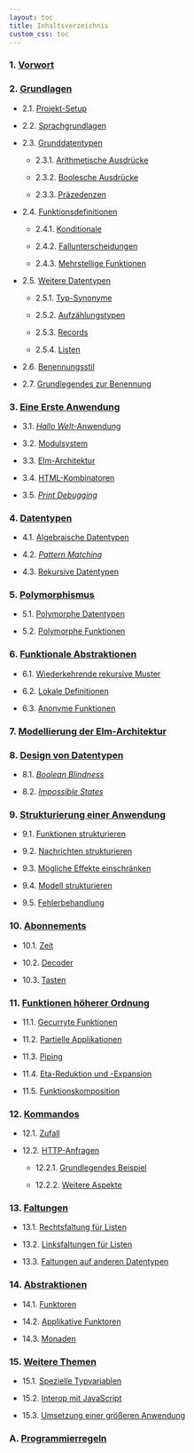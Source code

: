 ```yaml
---
layout: toc
title: Inhaltsverzeichnis
custom_css: toc
---
```


### 1. [Vorwort](preface.md)


### 2. [Grundlagen](basics.md)

- 2.1. [Projekt-Setup](basics.md#projekt-setup)

- 2.2. [Sprachgrundlagen](basics.md#sprachgrundlagen)

- 2.3. [Grunddatentypen](basics.md#grunddatentypen)

    - 2.3.1. [Arithmetische Ausdrücke](basics.md#arithmetische-ausdrücke)

    - 2.3.2. [Boolesche Ausdrücke](basics.md#boolesche-ausdrücke)

    - 2.3.3. [Präzedenzen](basics.md#präzedenzen)

- 2.4. [Funktionsdefinitionen](basics.md#funktionsdefinitionen)

    - 2.4.1. [Konditionale](basics.md#konditionale)

    - 2.4.2. [Fallunterscheidungen](basics.md#fallunterscheidungen)

    - 2.4.3. [Mehrstellige Funktionen](basics.md#mehrstellige-funktionen)

- 2.5. [Weitere Datentypen](basics.md#weitere-datentypen)

    - 2.5.1. [Typ-Synonyme](basics.md#typ-synonyme)

    - 2.5.2. [Aufzählungstypen](basics.md#aufzählungstypen)

    - 2.5.3. [Records](basics.md#records)

    - 2.5.4. [Listen](basics.md#listen)

- 2.6. [Benennungsstil](basics.md#benennungsstil)

- 2.7. [Grundlegendes zur Benennung](basics.md#grundlegendes-zur-benennung)

### 3. [Eine Erste Anwendung](first-application.md)

- 3.1. [_Hallo Welt_-Anwendung](first-application.md#hallo-welt-anwendung)

- 3.2. [Modulsystem](first-application.md#modulsystem)

- 3.3. [Elm-Architektur](first-application.md#elm-architektur)

- 3.4. [HTML-Kombinatoren](first-application.md#html-kombinatoren)

- 3.5. [_Print Debugging_](first-application.md#print-debugging)

### 4. [Datentypen](data-types.md)

- 4.1. [Algebraische Datentypen](data-types.md#algebraische-datentypen)

- 4.2. [_Pattern Matching_](data-types.md#pattern-matching)

- 4.3. [Rekursive Datentypen](data-types.md#rekursive-datentypen)

### 5. [Polymorphismus](polymorphism.md)

- 5.1. [Polymorphe Datentypen](polymorphism.md#polymorphe-datentypen)

- 5.2. [Polymorphe Funktionen](polymorphism.md#polymorphe-funktionen)

### 6. [Funktionale Abstraktionen](functional-abstractions.md)

- 6.1. [Wiederkehrende rekursive Muster](functional-abstractions.md#wiederkehrende-rekursive-muster)

- 6.2. [Lokale Definitionen](functional-abstractions.md#lokale-definitionen)

- 6.3. [Anonyme Funktionen](functional-abstractions.md#anonyme-funktionen)

### 7. [Modellierung der Elm-Architektur](architecture.md)

### 8. [Design von Datentypen](design.md)

- 8.1. [_Boolean Blindness_](design.md#boolean-blindness)

- 8.2. [_Impossible States_](design.md#impossible-states)

### 9. [Strukturierung einer Anwendung](structure.md)

- 9.1. [Funktionen strukturieren](structure.md#funktionen-strukturieren)

- 9.2. [Nachrichten strukturieren](structure.md#nachrichten-strukturieren)

- 9.3. [Mögliche Effekte einschränken](structure.md#mögliche-effekte-einschränken)

- 9.4. [Modell strukturieren](structure.md#modell-strukturieren)

- 9.5. [Fehlerbehandlung](structure.md#fehlerbehandlung)

### 10. [Abonnements](subscriptions.md)

- 10.1. [Zeit](subscriptions.md#zeit)

- 10.2. [Decoder](subscriptions.md#decoder)

- 10.3. [Tasten](subscriptions.md#tasten)

### 11. [Funktionen höherer Ordnung](higher-order.md)

- 11.1. [Gecurryte Funktionen](higher-order.md#gecurryte-funktionen)

- 11.2. [Partielle Applikationen](higher-order.md#partielle-applikationen)

- 11.3. [Piping](higher-order.md#piping)

- 11.4. [Eta-Reduktion und -Expansion](higher-order.md#eta-reduktion-und--expansion)

- 11.5. [Funktionskomposition](higher-order.md#funktionskomposition)

### 12. [Kommandos](commands.md)

- 12.1. [Zufall](commands.md#zufall)

- 12.2. [HTTP-Anfragen](commands.md#http-anfragen)

    - 12.2.1. [Grundlegendes Beispiel](commands.md#grundlegendes-beispiel)

    - 12.2.2. [Weitere Aspekte](commands.md#weitere-aspekte)

### 13. [Faltungen](folds.md)

- 13.1. [Rechtsfaltung für Listen](folds.md#rechtsfaltung-für-listen)

- 13.2. [Linksfaltungen für Listen](folds.md#linksfaltung-für-listen)

- 13.3. [Faltungen auf anderen Datentypen](folds.md#faltungen-auf-anderen-datentypen)

### 14. [Abstraktionen](abstractions.md)

- 14.1. [Funktoren](abstractions.md#funktoren)

- 14.2. [Applikative Funktoren](abstractions.md#applikative-funktoren)

- 14.3. [Monaden](abstractions.md#monaden)

### 15. [Weitere Themen](final-topics.md)

- 15.1. [Spezielle Typvariablen](final-topics.md#spezielle-typvariablen)

- 15.2. [Interop mit JavaScript](final-topics.md#interop-mit-javascript)

- 15.3. [Umsetzung einer größeren Anwendung](final-topics.md#umsetzung-einer-größeren-anwendung)

### A. [Programmierregeln](rules.md)
